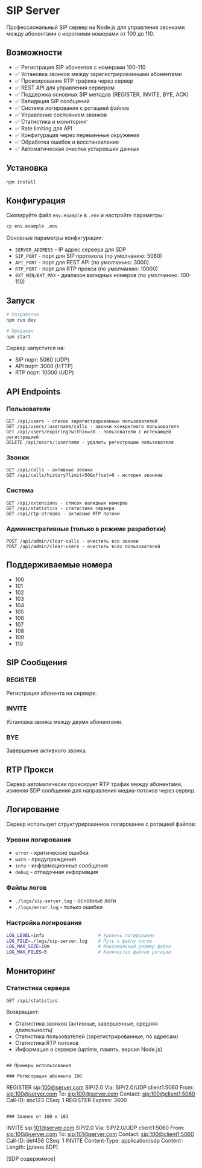 # SIP Server

Профессиональный SIP сервер на Node.js для управления звонками между абонентами с короткими номерами от 100 до 110.

## Возможности

- ✅ Регистрация SIP абонентов с номерами 100-110
- ✅ Установка звонков между зарегистрированными абонентами
- ✅ Проксирование RTP трафика через сервер
- ✅ REST API для управления сервером
- ✅ Поддержка основных SIP методов (REGISTER, INVITE, BYE, ACK)
- ✅ Валидация SIP сообщений
- ✅ Система логирования с ротацией файлов
- ✅ Управление состоянием звонков
- ✅ Статистика и мониторинг
- ✅ Rate limiting для API
- ✅ Конфигурация через переменные окружения
- ✅ Обработка ошибок и восстановление
- ✅ Автоматическая очистка устаревших данных

## Установка

```bash
npm install
```

## Конфигурация

Скопируйте файл `env.example` в `.env` и настройте параметры:

```bash
cp env.example .env
```

Основные параметры конфигурации:
- `SERVER_ADDRESS` - IP адрес сервера для SDP
- `SIP_PORT` - порт для SIP протокола (по умолчанию: 5060)
- `API_PORT` - порт для REST API (по умолчанию: 3000)
- `RTP_PORT` - порт для RTP прокси (по умолчанию: 10000)
- `EXT_MIN/EXT_MAX` - диапазон валидных номеров (по умолчанию: 100-110)

## Запуск

```bash
# Разработка
npm run dev

# Продакшн
npm start
```

Сервер запустится на:
- SIP порт: 5060 (UDP)
- API порт: 3000 (HTTP)
- RTP порт: 10000 (UDP)



## API Endpoints

### Пользователи
```
GET /api/users - список зарегистрированных пользователей
GET /api/users/:username/calls - звонки конкретного пользователя
GET /api/users/expiring?within=30 - пользователи с истекающей регистрацией
DELETE /api/users/:username - удалить регистрацию пользователя
```

### Звонки
```
GET /api/calls - активные звонки
GET /api/calls/history?limit=50&offset=0 - история звонков
```

### Система
```
GET /api/extensions - список валидных номеров
GET /api/statistics - статистика сервера
GET /api/rtp-streams - активные RTP потоки
```

### Административные (только в режиме разработки)
```
POST /api/admin/clear-calls - очистить все звонки
POST /api/admin/clear-users - очистить всех пользователей
```

## Поддерживаемые номера

- 100
- 101
- 102
- 103
- 104
- 105
- 106
- 107
- 108
- 109
- 110

## SIP Сообщения

### REGISTER
Регистрация абонента на сервере.

### INVITE
Установка звонка между двумя абонентами.

### BYE
Завершение активного звонка.

## RTP Прокси

Сервер автоматически проксирует RTP трафик между абонентами, изменяя SDP сообщения для направления медиа-потоков через сервер.

## Логирование

Сервер использует структурированное логирование с ротацией файлов:

### Уровни логирования
- `error` - критические ошибки
- `warn` - предупреждения
- `info` - информационные сообщения
- `debug` - отладочная информация

### Файлы логов
- `./logs/sip-server.log` - основные логи
- `./logs/error.log` - только ошибки

### Настройка логирования
```bash
LOG_LEVEL=info                    # Уровень логирования
LOG_FILE=./logs/sip-server.log    # Путь к файлу логов
LOG_MAX_SIZE=10m                  # Максимальный размер файла
LOG_MAX_FILES=5                   # Количество файлов ротации
```

## Мониторинг

### Статистика сервера
```
GET /api/statistics
```

Возвращает:
- Статистика звонков (активные, завершенные, средняя длительность)
- Статистика пользователей (зарегистрированные, по адресам)
- Статистика RTP потоков
- Информация о сервере (uptime, память, версия Node.js)
```

## Примеры использования

### Регистрация абонента 100
```
REGISTER sip:100@server.com SIP/2.0
Via: SIP/2.0/UDP client1:5060
From: <sip:100@server.com>
To: <sip:100@server.com>
Contact: <sip:100@client1:5060>
Call-ID: abc123
CSeq: 1 REGISTER
Expires: 3600
```

### Звонок от 100 к 101
```
INVITE sip:101@server.com SIP/2.0
Via: SIP/2.0/UDP client1:5060
From: <sip:100@server.com>
To: <sip:101@server.com>
Contact: <sip:100@client1:5060>
Call-ID: def456
CSeq: 1 INVITE
Content-Type: application/sdp
Content-Length: [длина SDP]

[SDP содержимое]
``` 